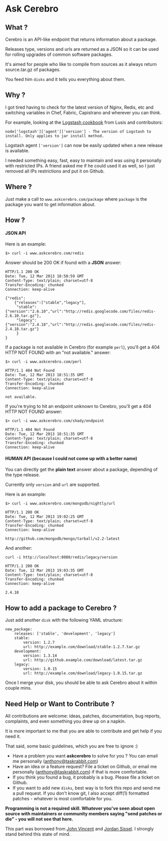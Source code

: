 # Ask Cerebro


## What ?

Cerebro is an API-like endpoint that returns information about a package.

Releases type, versions and urls are returned as a JSON so it can be used for rolling upgrades of common software packages.

It's aimed for people who like to compile from sources as it always return source.tar.gz of packages.

You feed him `disks` and it tells you everything about them.



## Why ?

I got tired having to check for the latest version of Nginx, Redis, etc and switching variables in Chef, Fabric, Capistrano and wherever you can think. 

For example, looking at the [Logstash cookbook](https://github.com/lusis/chef-logstash) from Lusis and contributors:

	node['logstash']['agent']['version'] - The version of Logstash to install. Only applies to jar install method.
	
Logstash agent `['version']` can now be easily updated when a new release is available.


I needed something easy, fast, easy to maintain and was using it personally with restricted IPs. A friend asked me if he could used it as well, so I just removed all IPs restrictions and put it on Github.



## Where ?

Just make a call to `www.askcerebro.com/package` where `package` is the package you want to get information about.


## How ?

#### JSON API

Here is an example:

	$> curl -i www.askcerebro.com/redis
	
Answer should be 200 OK if found with a **JSON** answer:


	HTTP/1.1 200 OK
	Date: Tue, 12 Mar 2013 18:50:59 GMT
	Content-Type: text/plain; charset=utf-8
	Transfer-Encoding: chunked
	Connection: keep-alive

	{"redis":
		{"releases":["stable","legacy"],
		 "stable":{"version":"2.6.10","url":"http://redis.googlecode.com/files/redis-2.6.10.tar.gz"},
		 "legacy":{"version":"2.4.18","url":"http://redis.googlecode.com/files/redis-2.4.18.tar.gz"}
		 }
	}
	
If a package is not available in Cerebro (for example `perl`), you'll get a 404 HTTP NOT FOUND with an "not available." answer:

	$> curl -i www.askcerebro.com/perl
		
	HTTP/1.1 404 Not Found
	Date: Tue, 12 Mar 2013 18:51:35 GMT
	Content-Type: text/plain; charset=utf-8
	Transfer-Encoding: chunked
	Connection: keep-alive

	not available.
	
If you're trying to hit an endpoint unknown to Cerebro, you'll get a 404 HTTP NOT FOUND answer:

	$> curl -i www.askcerebro.com/shady/endpoint 
	
	HTTP/1.1 404 Not Found
	Date: Tue, 12 Mar 2013 18:51:35 GMT
	Content-Type: text/plain; charset=utf-8
	Transfer-Encoding: chunked
	Connection: keep-alive
	

#### HUMAN API (because I could not come up with a better name)

You can directly get the **plain text** answer about a package, depending of the type release.

Currently only `version` and `url` are supported.

Here is an example:


	$> curl -i www.askcerebro.com/mongodb/nightly/url
	
	HTTP/1.1 200 OK
	Date: Tue, 12 Mar 2013 19:02:25 GMT
	Content-Type: text/plain; charset=utf-8
	Transfer-Encoding: chunked
	Connection: keep-alive

	http://github.com/mongodb/mongo/tarball/v2.2-latest
	

And another:

	curl -i http://localhost:8080/redis/legacy/version
	
	HTTP/1.1 200 OK
	Date: Tue, 12 Mar 2013 19:03:35 GMT
	Content-Type: text/plain; charset=utf-8
	Transfer-Encoding: chunked
	Connection: keep-alive

	2.4.18
	
	

## How to add a package to Cerebro ?


Just add another `disk` with the following YAML structure:


	new_package:
  		releases: ['stable', 'development', 'legacy']
  		stable:
    		version: 1.2.7
   			url: http://example.com/download/stable-1.2.7.tar.gz
  		development:
    		version: 1.3.14
    		url: http://github.example.com/download/latest.tar.gz
  		legacy:
    		version: 1.0.15
    		url: http://example.com/download/legacy-1.0.15.tar.gz
    		
Once I merge your disk, you should be able to ask Cerebro about it within couple mins.
	
	

## Need Help or Want to Contribute ?

All contributions are welcome: ideas, patches, documentation, bug reports, complaints, and even something you drew up on a napkin.

It is more important to me that you are able to contribute and get help if you need it.

That said, some basic guidelines, which you are free to ignore :)

- Have a problem you want **askcerebro** to solve for you ? You can email me personally (anthony@taskrabbit.com)
- Have an idea or a feature request? File a ticket on Github, or email me personally (anthony@taskrabbit.com) if that is more comfortable.
- If you think you found a bug, it probably is a bug. Please file a ticket on Github.
- If you want to add new `disks`, best way is to fork this repo and send me a pull request. If you don't know git, I also accept diff(1) formatted patches - whatever is most comfortable for you.

**Programming is not a required skill. Whatever you've seen about open source with maintainers or community members saying "send patches or die" -  you will not see that here.**

This part was borrowed from [John Vincent](https://github.com/lusis) and [Jordan Sissel](https://github.com/jordansissel). I strongly stand behind this state of mind.